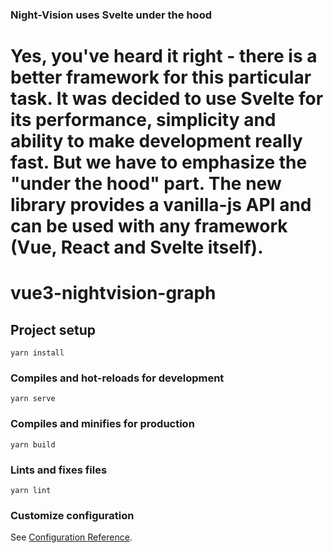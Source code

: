 

### Night-Vision uses Svelte under the hood
<h1>Yes, you've heard it right - there is a better framework for this particular task. It was decided to use Svelte for its performance, simplicity and ability to make development really fast. But we have to emphasize the "under the hood" part. The new library provides a vanilla-js API and can be used with any framework (Vue, React and Svelte itself). <h1>


# vue3-nightvision-graph

## Project setup
```
yarn install
```

### Compiles and hot-reloads for development
```
yarn serve
```

### Compiles and minifies for production
```
yarn build
```

### Lints and fixes files
```
yarn lint
```

### Customize configuration
See [Configuration Reference](https://cli.vuejs.org/config/).
